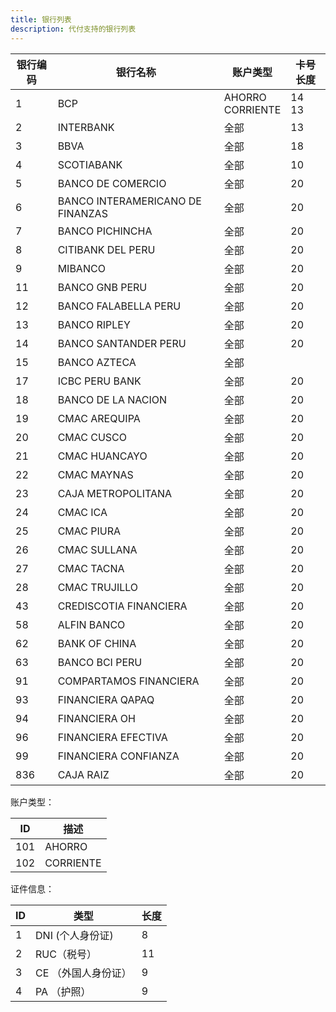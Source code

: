 ```yaml
---
title: 银行列表
description: 代付支持的银行列表
---
```


| 银行编码 | 银行名称                             | 账户类型                  | 卡号长度      |
|------|----------------------------------|-----------------------| --------- |
| 1    | BCP                              | AHORRO<br />CORRIENTE | 14<br/>13 |
| 2    | INTERBANK                        | 全部                    | 13        |
| 3    | BBVA                             | 全部                    | 18        |
| 4    | SCOTIABANK                       | 全部                    | 10        |
| 5    | BANCO DE COMERCIO                | 全部                    | 20        |
| 6    | BANCO INTERAMERICANO DE FINANZAS | 全部                    | 20        |
| 7    | BANCO PICHINCHA                  | 全部                    | 20        |
| 8    | CITIBANK DEL PERU                | 全部                    | 20        |
| 9    | MIBANCO                          | 全部                    | 20        |
| 11   | BANCO GNB PERU                   | 全部                    | 20        |
| 12   | BANCO FALABELLA PERU             | 全部                    | 20        |
| 13   | BANCO RIPLEY                     | 全部                    | 20        |
| 14   | BANCO SANTANDER PERU             | 全部                    | 20        |
| 15   | BANCO AZTECA                     | 全部                    |           |
| 17   | ICBC PERU BANK                   | 全部                    | 20        |
| 18   | BANCO DE LA NACION               | 全部                    | 20        |
| 19   | CMAC AREQUIPA                    | 全部                    | 20        |
| 20   | CMAC CUSCO                       | 全部                    | 20        |
| 21   | CMAC HUANCAYO                    | 全部                    | 20        |
| 22   | CMAC MAYNAS                      | 全部                    | 20        |
| 23   | CAJA METROPOLITANA               | 全部                    | 20        |
| 24   | CMAC ICA                         | 全部                    | 20        |
| 25   | CMAC PIURA                       | 全部                    | 20        |
| 26   | CMAC SULLANA                     | 全部                    | 20        |
| 27   | CMAC TACNA                       | 全部                    | 20        |
| 28   | CMAC TRUJILLO                    | 全部                    | 20        |
| 43   | CREDISCOTIA FINANCIERA           | 全部                    | 20        |
| 58   | ALFIN BANCO                      | 全部                    | 20        |
| 62   | BANK OF CHINA                    | 全部                    | 20        |
| 63   | BANCO BCI PERU                   | 全部                    | 20        |
| 91   | COMPARTAMOS FINANCIERA           | 全部                    | 20        |
| 93   | FINANCIERA QAPAQ                 | 全部                    | 20        |
| 94   | FINANCIERA OH                    | 全部                    | 20        |
| 96   | FINANCIERA EFECTIVA              | 全部                    | 20        |
| 99   | FINANCIERA CONFIANZA             | 全部                    | 20        |
| 836  | CAJA RAIZ                        | 全部                    | 20        |







账户类型：

| ID   | 描述      |
| ---- | --------- |
| 101    | AHORRO    |
| 102    | CORRIENTE |


证件信息：

| ID   | 类型                | 长度 |
| ---- | ------------------- | ---- |
| 1    | DNI (个人身份证)    | 8    |
| 2    | RUC（税号）         | 11   |
| 3    | CE （外国人身份证） | 9    |
| 4    | PA （护照）         | 9    |


